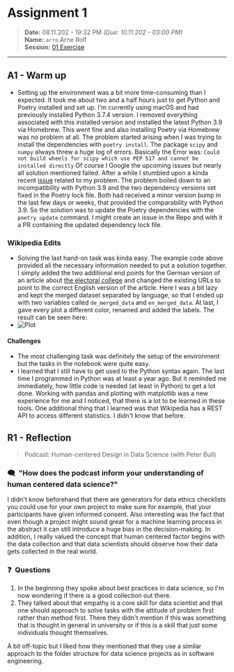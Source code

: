 # Assignment 1
> **Date:** 08.11.202 - 19:32 PM *(Due: 10.11.202 - 03:00 PM)*  
> **Name:** `arro` Arne Rolf  
> **Session:** [01 Exercise](01_exercise)   
---

## A1 - Warm up

* Setting up the environment was a bit more time-consuming than I expected. It took me about two and a half hours just to get Python and Poetry installed and set up. I'm currently using macOS and had previously installed Python 3.7.4 version. I removed everything associated with this installed version and installed the latest Python 3.9 via Homebrew. This went fine and also installing Poetry via Homebrew was no problem at all.
The problem started arising when I was trying to install the dependencies with `poetry install`. The package `scipy` and `numpy` always threw a huge log of errors. Basically the Error was: 
```Could not build wheels for scipy which use PEP 517 and cannot be installed directly```
Of course I Google the upcoming issues but nearly all solution mentioned failed. After a while I stumbled upon a kinda recent [issue](https://github.com/pandas-dev/pandas/issues/37057) related to my problem. The problem boiled down to an incompatibility with Python 3.9 and the two dependency versions set fixed in the Poetry lock file.
Both had received a minor version bump in the last few days or weeks, that provided the comparability with Python 3.9. So the solution was to update the Poetry dependencies with the `poetry update` command. I might create an issue in the Repo and with it a PR containing the updated dependency lock file.

### Wikipedia Edits

* Solving the last hand-on task was kinda easy. The example code above provided all the necessary information needed to put a solution together. I simply added the two additional end points for the German version of an article about [the electoral college](https://de.wikipedia.org/wiki/Electoral_College) and changed the existing URLs to point to the correct English version of the article. Here I was a bit lazy and kept the merged dataset separated by language, so that I ended up with two variables called `de_merged_data` and `en_merged_data`. At last, I gave every plot a different color, renamed and added the labels. The result can be seen here: 
* ![Plot](Electoral_college_plot.png)

#### Challenges
* The most challenging task was definitely the setup of the environment but the tasks in the notebook were quite easy.
* I learned that I still have to get used to the Python syntax again. The last time I programmed in Python was at least a year ago. But it reminded me immediately, how little code is needed (at least in Python) to get a lot done. 
Working with pandas and plotting with matplotlib was a new experience for me and I noticed, that there is a lot to be learned in these tools.
One additional thing that I learned was that Wikipedia has a REST API to access different statistics. I didn't know that before. 

## R1 - Reflection
> Podcast: Human-centered Design in Data Science (with Peter Bull)


### 🗨️&nbsp; "How does the podcast inform your understanding of human centered data science?"  
I didn't know beforehand that there are generators for data ethics checklists you could use for your own project to make sure for example, that your participants have given informed consent. 
Also interesting was the fact that even though a project might sound great for a machine learning process in the abstract it can still introduce a huge bias in the decision-making.
In addition, I really valued the concept that human centered factor begins with the data collection and that data scientists should observe how their data gets collected in the real world.

### ❓&nbsp; Questions 
1. In the beginning they spoke about best practices in data science, so I'm now wondering if there is a good collection out there.
2. They talked about that empathy is a core skill for data scientist and that one should approach to solve tasks with the attitude of problem first rather than method first. There they didn't mention if this was something that is thought in general in university or if this is a skill that just some individuals thought themselves.

A bit off-topic but I liked how they mentioned that they use a similar approach to the folder structure for data science projects as in software engineering.
